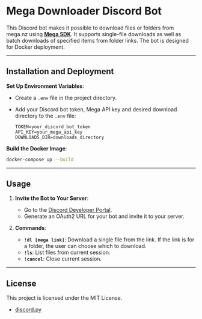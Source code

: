 # Mega Downloader Discord Bot

This Discord bot makes it possible to download files or folders from mega.nz using [**Mega SDK**](https://github.com/meganz/sdk). It supports single-file downloads as well as batch downloads of specified items from folder links. The bot is designed for Docker deployment.

---

## Installation and Deployment

**Set Up Environment Variables**:
   - Create a `.env` file in the project directory.
   - Add your Discord bot token, Mega API key and desired download directory to the `.env` file:

     ```
     TOKEN=your_discord_bot_token
     API_KEY=your_mega_api_key
     DOWNLOADS_DIR=downloads_directory
     ```

**Build the Docker Image**:
   ```bash
   docker-compose up --build
   ```
---

## Usage

1. **Invite the Bot to Your Server**:
   - Go to the [Discord Developer Portal](https://discord.com/developers/applications).
   - Generate an OAuth2 URL for your bot and invite it to your server.

2. **Commands**:
   - **`!dl [mega link]`**: Download a single file from the link. If the link is for a folder, the user can choose which to download.
   - **`!ls`**: List files from current session.
   - **`!cancel`**: Close current session.

---

## License

This project is licensed under the MIT License. 
- [discord.py](https://discordpy.readthedocs.io/)
